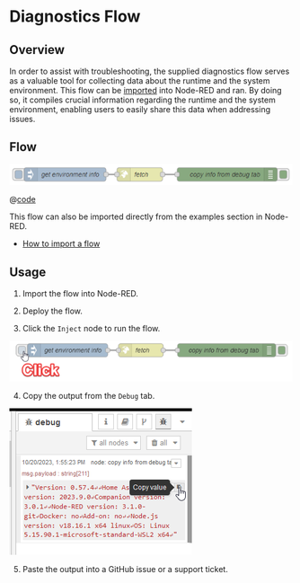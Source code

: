 # Diagnostics Flow

## Overview

In order to assist with troubleshooting, the supplied diagnostics flow serves as a valuable tool for collecting data about the runtime and the system environment. This flow can be [imported](https://nodered.org/docs/user-guide/editor/workspace/import-export) into Node-RED and ran. By doing so, it compiles crucial information regarding the runtime and the system environment, enabling users to easily share this data when addressing issues.

## Flow

![screenshot](./images/diagnostics_01.png)

@[code](@examples/diagnostic.json)

This flow can also be imported directly from the examples section in Node-RED.

- [How to import a flow](https://nodered.org/docs/user-guide/editor/workspace/import-export)

## Usage

1. Import the flow into Node-RED.

2. Deploy the flow.

3. Click the `Inject` node to run the flow.

![screenshot of debug window](./images/diagnostics_02.png)

4. Copy the output from the `Debug` tab.

![screenshot of debug window](./images/diagnostics_03.png)

5. Paste the output into a GitHub issue or a support ticket.
